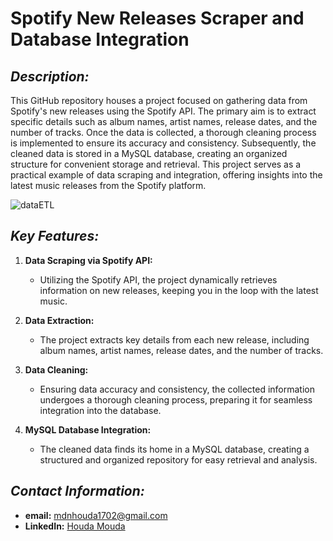 # Spotify New Releases Scraper and Database Integration

## *Description:*

This GitHub repository houses a project focused on gathering data from Spotify's new releases using the Spotify API. The primary aim is to extract specific details such as album names, artist names, release dates, and the number of tracks. Once the data is collected, a thorough cleaning process is implemented to ensure its accuracy and consistency. Subsequently, the cleaned data is stored in a MySQL database, creating an organized structure for convenient storage and retrieval. This project serves as a practical example of data scraping and integration, offering insights into the latest music releases from the Spotify platform. 

![dataETL]([https://github.com/houda-moudni/Spotify-NewReleases-ETL/blob/main/Spotify-ETL/Spotify_ETL.png])

## *Key Features:*

1. **Data Scraping via Spotify API:**
   - Utilizing the Spotify API, the project dynamically retrieves information on new releases, keeping you in the loop with the latest music.

2. **Data Extraction:**
   - The project extracts key details from each new release, including album names, artist names, release dates, and the number of tracks.

3. **Data Cleaning:**
   - Ensuring data accuracy and consistency, the collected information undergoes a thorough cleaning process, preparing it for seamless integration into the database.

4. **MySQL Database Integration:**
   - The cleaned data finds its home in a MySQL database, creating a structured and organized repository for easy retrieval and analysis.

## *Contact Information:*
- **email:** mdnhouda1702@gmail.com
- **LinkedIn:** [Houda Mouda](https://www.linkedin.com/in/houda-moudni-525708257/) 

